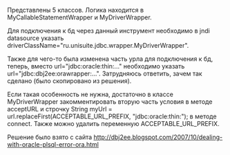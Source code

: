 Представлены 5 классов. Логика находится в MyCallableStatementWrapper и MyDriverWrapper. 

Для подключения к бд через данный инструмент необходимо в jndi datasource указать 
driverClassName="ru.unisuite.jdbc.wrapper.MyDriverWrapper". 

Также для чего-то была изменена часть урла для подключения к бд, теперь, вместо url="jdbc:oracle:thin:..."
необходимо указать url="jdbc:dbj2ee:orawrapper:...". Затрудняюсь ответить, зачем так сделано (было скопировано из решения). 

Если такая особенность не нужна, достаточно в классе MyDriverWrapper закомментировать вторую часть условия в методе acceptURL и строчку String myUrl = url.replaceFirst(ACCEPTABLE_URL_PREFIX, "jdbc:oracle:thin:"); в методе connect. Также можно удалить переменную ACCEPTABLE_URL_PREFIX.

Решение было взято с сайта http://dbj2ee.blogspot.com/2007/10/dealing-with-oracle-plsql-error-ora.html
